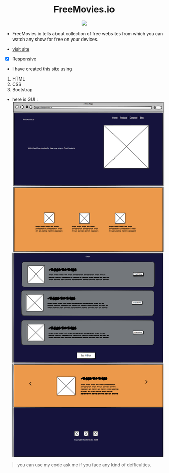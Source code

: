 <h1 align="center">FreeMovies.io</h1>

<p align="center">
  <image src="https://media3.giphy.com/media/fw3Y72K2qK5OLs7B37/giphy.gif?cid=ecf05e47kimn2b56suso404z67fqp7wqmrydlamssg6xz2fa&rid=giphy.gif&ct=s">
</p>
 
- FreeMovies.io tells about collection of free websites from which you can watch any show for free on your devices.

- [visit site](https://ranjitodedra.github.io/FreeMovies.io/)

- [x] Responsive 
  
- I have created this site using 
1. HTML
2. CSS
3. Bootstrap

- here is GUI :
![alt text](https://github.com/ranjitodedra/FreeMovies.io/blob/main/images/1.png)
![alt text](https://github.com/ranjitodedra/FreeMovies.io/blob/main/images/2.png)
![alt text](https://github.com/ranjitodedra/FreeMovies.io/blob/main/images/3.png)
![alt text](https://github.com/ranjitodedra/FreeMovies.io/blob/main/images/4.png)

> you can use my code ask me if you face any kind of defficulties.
